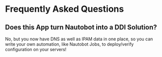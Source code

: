 # Frequently Asked Questions

## Does this App turn Nautobot into a DDI Solution?

No, but you now have DNS as well as IPAM data in one place, so you can write your own automation, like Nautobot Jobs, to deploy/verify configuration on your servers!
